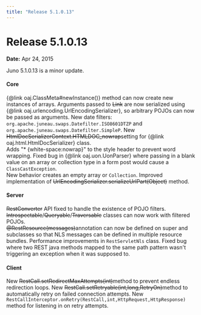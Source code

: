 ```yaml
---
title: "Release 5.1.0.13"
---
```


# Release 5.1.0.13

**Date:** Apr 24, 2015

Juno 5.1.0.13 is a minor update.
#### Core		

\{@link oaj.ClassMeta#newInstance()\} method can now create new instances of arrays.
Arguments passed to ~~Link~~ are now serialized using \{@link oaj.urlencoding.UrlEncodingSerializer\}, so arbitrary POJOs can now be passed as arguments.
New date filters:  `org.apache.juneau.swaps.Datefilter.ISO8601DTZP` and `org.apache.juneau.swaps.Datefilter.SimpleP`.
New ~~HtmlDocSerializerContext.HTMLDOC_nowrap~~setting for \{@link oaj.html.HtmlDocSerializer\} class.  
Adds "* \{white-space:nowrap\}" to the style header to prevent word wrapping.
Fixed bug in \{@link oaj.uon.UonParser\} where passing in a blank value on an array or collection type in a form post would cause a `ClassCastException`.  
New behavior creates an empty array or `Collection`.
Improved implementation of ~~UrlEncodingSerializer.serializeUrlPart(Object)~~ method.
#### Server		

~~RestConverter~~ API fixed to handle the existence of POJO filters.
~~Introspectable~~/~~Queryable~~/~~Traversable~~ classes can now work with filtered POJOs.  
~~@RestResource(messages)~~annotation can now be defined on super and subclasses so that NLS messages can be defined in multiple resource bundles.
Performance improvements in `RestServletNls` class. 
Fixed bug where two REST java methods mapped to the same path pattern wasn't triggering an exception when it was supposed to.
#### Client		

New ~~RestCall.setRedirectMaxAttempts(int)~~method to prevent endless redirection loops.
New ~~RestCall.setRetryable(int,long,RetryOn)~~method to automatically retry on failed connection attempts.
New `RestCallInterceptor.onRetry(RestCall,int,HttpRequest,HttpResponse)` method for listening in on retry attempts.
